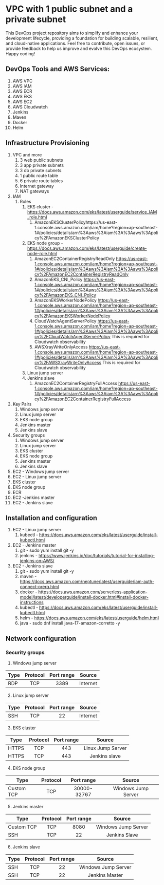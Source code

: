 # VPC with 1 public subnet and a private subnet
This DevOps project repository aims to simplify and enhance your development lifecycle, providing a foundation for building scalable, resilient, and cloud-native applications. Feel free to contribute, open issues, or provide feedback to help us improve and evolve this DevOps ecosystem. Happy coding!

## DevOps Tools and AWS Services:

1. AWS VPC
2. AWS IAM
3. AWS ECR
4. AWS EKS
5. AWS EC2
6. AWS Cloudwatch
7. Jenkins
8. Maven
9. Docker
10. Helm

## Infrastructure Provisioning
1. VPC and more
    1. 3 web public subnets
    2. 3 app private subnets
    3. 3 db private subnets
    4. 1 public route table
    5. 6 private route tables
    6. Internet gateway
    7. NAT gateways
2. IAM 
    1. Roles
        1. EKS cluster - https://docs.aws.amazon.com/eks/latest/userguide/service_IAM_role.html 
            1. AmazonEKSClusterPolicyhttps://us-east-1.console.aws.amazon.com/iam/home?region=ap-southeast-1#/policies/details/arn%3Aaws%3Aiam%3A%3Aaws%3Apolicy%2FAmazonEKSClusterPolicy 
        2. EKS node group - https://docs.aws.amazon.com/eks/latest/userguide/create-node-role.html 
            1. AmazonEC2ContainerRegistryReadOnly https://us-east-1.console.aws.amazon.com/iam/home?region=ap-southeast-1#/policies/details/arn%3Aaws%3Aiam%3A%3Aaws%3Apolicy%2FAmazonEC2ContainerRegistryReadOnly 
            2. AmazonEKS_CNI_Policy https://us-east-1.console.aws.amazon.com/iam/home?region=ap-southeast-1#/policies/details/arn%3Aaws%3Aiam%3A%3Aaws%3Apolicy%2FAmazonEKS_CNI_Policy 
            3. AmazonEKSWorkerNodePolicy https://us-east-1.console.aws.amazon.com/iam/home?region=ap-southeast-1#/policies/details/arn%3Aaws%3Aiam%3A%3Aaws%3Apolicy%2FAmazonEKSWorkerNodePolicy 
            4. CloudWatchAgentServerPolicy https://us-east-1.console.aws.amazon.com/iam/home?region=ap-southeast-1#/policies/details/arn%3Aaws%3Aiam%3A%3Aaws%3Apolicy%2FCloudWatchAgentServerPolicy This is required for Cloudwatch observability
            5. AWSXrayWriteOnlyAccess https://us-east-1.console.aws.amazon.com/iam/home?region=ap-southeast-1#/policies/details/arn%3Aaws%3Aiam%3A%3Aaws%3Apolicy%2FAWSXrayWriteOnlyAccess This is required for Cloudwatch observability
        3. Linux jump server
        4. Jenkins slave
            1. AmazonEC2ContainerRegistryFullAccess https://us-east-1.console.aws.amazon.com/iam/home?region=ap-southeast-1#/policies/details/arn%3Aaws%3Aiam%3A%3Aaws%3Apolicy%2FAmazonEC2ContainerRegistryFullAccess 
3. Key Pairs
    1. Windows jump server
    2. Linux jump server
    3. EKS node group
    4. Jenkins master
    5. Jenkins slave
4. Security groups
    1. Windows jump server
    2. Linux jump server
    3. EKS cluster
    4. EKS node group
    5. Jenkins master
    6. Jenkins slave
5. EC2 - Windows jump server
6. EC2 - Linux jump server
7. EKS cluster
8. EKS node group
9. ECR
10. EC2 -Jenkins master
11. EC2 - Jenkins slave

## Installation and configuration

1. EC2 - Linux jump server
    1. kubectl - https://docs.aws.amazon.com/eks/latest/userguide/install-kubectl.html
2. EC2 - Jenkins master
    1. git - sudo yum install git -y
    2. jenkins - https://www.jenkins.io/doc/tutorials/tutorial-for-installing-jenkins-on-AWS/
3. EC2 - Jenkins slave
    1. git - sudo yum install git -y
    2. maven - https://docs.aws.amazon.com/neptune/latest/userguide/iam-auth-connect-prerq.html
    3. docker - https://docs.aws.amazon.com/serverless-application-model/latest/developerguide/install-docker.html#install-docker-instructions
    4. kubectl - https://docs.aws.amazon.com/eks/latest/userguide/install-kubectl.html
    5. helm - https://docs.aws.amazon.com/eks/latest/userguide/helm.html
    6. java - sudo dnf install java-17-amazon-corretto -y


## Network configuration

### Security groups

1. Windows jump server

| Type          | Protocol      | Port range      | Source              |     
| ------------- |:-------------:|:---------------:|:-------------------:|
| RDP           | TCP           | 3389            | Internet            |



2. Linux jump server


| Type          | Protocol      | Port range      | Source              |     
| ------------- |:-------------:|:---------------:|:-------------------:|
| SSH           | TCP           | 22              | Internet            |


3. EKS cluster


| Type          | Protocol      | Port range      | Source              |     
| ------------- |:-------------:|:---------------:|:-------------------:|
| HTTPS         | TCP           | 443             | Linux Jump Server   |
| HTTPS         | TCP           | 443             | Jenkins slave       |


4. EKS node group


| Type          | Protocol      | Port range      | Source              |     
| ------------- |:-------------:|:---------------:|:-------------------:|
| Custom TCP    | TCP           | 30000-32767     | Windows Jump Server |


5. Jenkins master


| Type          | Protocol      | Port range      | Source              |     
| ------------- |:-------------:|:---------------:|:-------------------:|
| Custom TCP    | TCP           | 8080            | Windows Jump Server |
| SSH           | TCP           | 22              | Jenkins Slave       |

6. Jenkins slave


| Type          | Protocol      | Port range      | Source              |     
| ------------- |:-------------:|:---------------:|:-------------------:|
| SSH           | TCP           | 22              | Windows Jump Server |
| SSH           | TCP           | 22              | Jenkins Master      |






